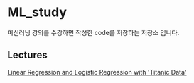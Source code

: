 # ML_study
머신러닝 강의를 수강하면 작성한 code를 저장하는 저장소 입니다.
## Lectures
[Linear Regression and Logistic Regression with 'Titanic Data'](https://github.com/LEEINSEO-0118/ML_study/blob/main/Titanic_Survivor_Prediction_PJT.ipynb)
